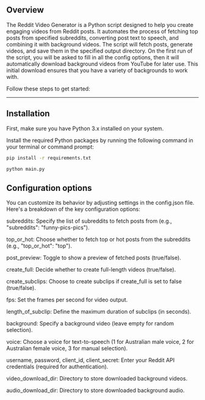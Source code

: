 ## Overview
The Reddit Video Generator is a Python script designed to help you create engaging videos from Reddit posts. It automates the process of fetching top posts from specified subreddits, converting post text to speech, and combining it with background videos. The script will fetch posts, generate videos, and save them in the specified output directory. On the first run of the script, you will be asked to fill in all the config options, then it will automatically download background videos from YouTube for later use. This initial download ensures that you have a variety of backgrounds to work with.

Follow these steps to get started:

---

## Installation
First, make sure you have Python 3.x installed on your system.

Install the required Python packages by running the following command in your terminal or command prompt:

```sh
pip install -r requirements.txt
```
```sh
python main.py
```

## Configuration options
You can customize its behavior by adjusting settings in the config.json file. Here's a breakdown of the key configuration options:

subreddits: Specify the list of subreddits to fetch posts from (e.g., "subreddits": "funny-pics-pics").

top_or_hot: Choose whether to fetch top or hot posts from the subreddits (e.g., "top_or_hot": "top").

post_preview: Toggle to show a preview of fetched posts (true/false).

create_full: Decide whether to create full-length videos (true/false).

create_subclips: Choose to create subclips if create_full is set to false (true/false).

fps: Set the frames per second for video output.

length_of_subclip: Define the maximum duration of subclips (in seconds).

background: Specify a background video (leave empty for random selection).

voice: Choose a voice for text-to-speech (1 for Australian male voice, 2 for Australian female voice, 3 for manual selection).

username, password, client_id, client_secret: Enter your Reddit API credentials (required for authentication).

video_download_dir: Directory to store downloaded background videos.

audio_download_dir: Directory to store downloaded background audio.
